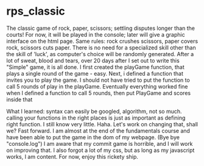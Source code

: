 # rps_classic
The classic game of rock, paper, scissors; settling disputes longer than the courts!
For now, it will be played in the console; later will give a graphic interface on the html page.
Same rules: rock crushes scissors, paper covers rock, scissors cuts paper.
There is no need for a specialized skill other than the skill of 'luck', as computer's choice will be randomly generated.
After a lot of sweat, blood and tears, over 20 days after I set out to write this "Simple" game, it is all done.
I first created the playGame function, that plays a single round of the game - easy.
Next, i defined a function that invites you to play the game.
I should not have tried to put the function to call 5 rounds of play in the playGame.
Eventually everything worked fine when I defined a function to call 5 rounds, then put PlayGame and scores inside that

What I learned:
syntax can easily be googled, algorithm, not so much.
calling your functions in the right places is just as important as defining right function.
I still know very little. Haha. Let's work on changing that, shall we?
Fast forward. I am almost at the end of the fundamentals course and have been able to put the game in the dom of my webpage. (Bye bye "console.log")
I am aware that my commit game is horrible, and I will work on improving that.
I also forgot a lot of my css, but as long as my javascript works, I am content.
For now, enjoy this rickety ship.
